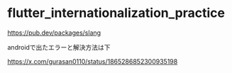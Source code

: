# flutter_internationalization_practice

https://pub.dev/packages/slang

androidで出たエラーと解決方法は下

https://x.com/gurasan0110/status/1865286852300935198
